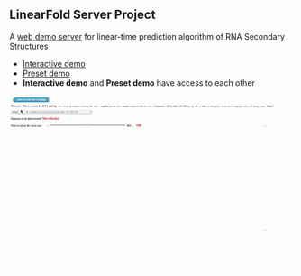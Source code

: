 ## LinearFold Server Project
A [web demo server](http://linearfold.eecs.oregonstate.edu) for linear-time prediction algorithm of RNA Secondary Structures
- [Interactive demo](http://linearfold.eecs.oregonstate.edu)
- [Preset demo](http://web.engr.oregonstate.edu/~liukaib/demo_json+canvas.html)
- **Interactive demo** and **Preset demo** have access to each other


[![d](./img/demo_preset_video_800.gif)](http://linearfold.eecs.oregonstate.edu)

